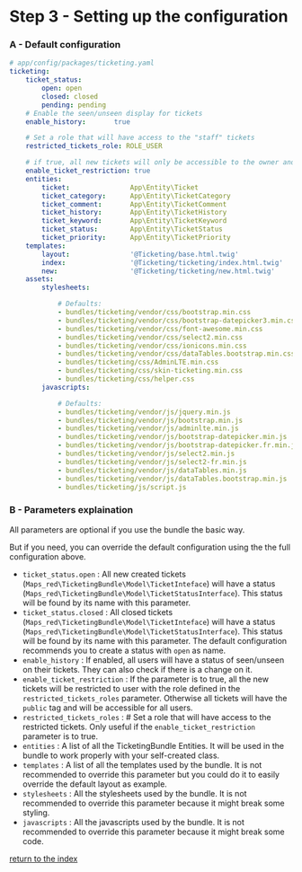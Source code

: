 Step 3 - Setting up the configuration
=====================================

### A - Default configuration

```yaml
# app/config/packages/ticketing.yaml
ticketing:
    ticket_status:
        open: open
        closed: closed
        pending: pending
    # Enable the seen/unseen display for tickets
    enable_history:       true

    # Set a role that will have access to the "staff" tickets
    restricted_tickets_role: ROLE_USER

    # if true, all new tickets will only be accessible to the owner and the restricted_ticket_role. If false, all new tickets will be public
    enable_ticket_restriction: true
    entities:
        ticket:               App\Entity\Ticket
        ticket_category:      App\Entity\TicketCategory
        ticket_comment:       App\Entity\TicketComment
        ticket_history:       App\Entity\TicketHistory
        ticket_keyword:       App\Entity\TicketKeyword
        ticket_status:        App\Entity\TicketStatus
        ticket_priority:      App\Entity\TicketPriority
    templates:
        layout:               '@Ticketing/base.html.twig'
        index:                '@Ticketing/ticketing/index.html.twig'
        new:                  '@Ticketing/ticketing/new.html.twig'
    assets:
        stylesheets:

            # Defaults:
            - bundles/ticketing/vendor/css/bootstrap.min.css
            - bundles/ticketing/vendor/css/bootstrap-datepicker3.min.css
            - bundles/ticketing/vendor/css/font-awesome.min.css
            - bundles/ticketing/vendor/css/select2.min.css
            - bundles/ticketing/vendor/css/ionicons.min.css
            - bundles/ticketing/vendor/css/dataTables.bootstrap.min.css
            - bundles/ticketing/css/AdminLTE.min.css
            - bundles/ticketing/css/skin-ticketing.min.css
            - bundles/ticketing/css/helper.css
        javascripts:

            # Defaults:
            - bundles/ticketing/vendor/js/jquery.min.js
            - bundles/ticketing/vendor/js/bootstrap.min.js
            - bundles/ticketing/vendor/js/adminlte.min.js
            - bundles/ticketing/vendor/js/bootstrap-datepicker.min.js
            - bundles/ticketing/vendor/js/bootstrap-datepicker.fr.min.js
            - bundles/ticketing/vendor/js/select2.min.js
            - bundles/ticketing/vendor/js/select2-fr.min.js
            - bundles/ticketing/vendor/js/dataTables.min.js
            - bundles/ticketing/vendor/js/dataTables.bootstrap.min.js
            - bundles/ticketing/js/script.js
```

### B - Parameters explaination

All parameters are optional if you use the bundle the basic way.

But if you need, you can override the default configuration using the the full configuration above.

* ``ticket_status.open`` : All new created tickets (``Maps_red\TicketingBundle\Model\TicketInteface``) will have a
status (``Maps_red\TicketingBundle\Model\TicketStatusInterface``). This status will be found by its name with this parameter.
* ``ticket_status.closed`` : All closed tickets (``Maps_red\TicketingBundle\Model\TicketInteface``) will have a
status (``Maps_red\TicketingBundle\Model\TicketStatusInterface``). This status will be found by its name with this parameter.
The default configuration recommends you to create a status with ``open`` as name.
* ``enable_history`` : If enabled, all users will have a status of seen/unseen on their tickets. 
They can also check if there is a change on it.
* ``enable_ticket_restriction`` : If the parameter is to true, all the new tickets will be restricted to user with the 
role defined in the ``restricted_tickets_roles`` parameter. Otherwise all tickets will have the ``public`` tag and will 
be accessible for all users.
* ``restricted_tickets_roles`` :  # Set a role that will have access to the restricted tickets. Only useful if the 
``enable_ticket_restriction`` parameter is to true.
* ``entities`` : A list of all the TicketingBundle Entities. It will be used in the bundle to work properly with your 
self-created class.
* ``templates`` : A list of all the templates used by the bundle. It is not recommended to override this parameter but 
you could do it to easily override the default layout as example.  
* ``stylesheets`` : All the stylesheets used by the bundle. It is not recommended to override this parameter because
it might break some styling.
* ``javascripts`` : All the javascripts used by the bundle. It is not recommended to override this parameter because
it might break some code.


[return to the index](../README.md)